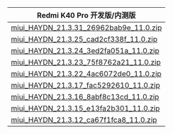| Redmi K40 Pro  开发版/内测版    |
| ---- |
| [miui_HAYDN_21.3.31_26962bab9e_11.0.zip](https://hugeota.d.miui.com/21.3.31/miui_HAYDN_21.3.31_26962bab9e_11.0.zip)    |
| [miui_HAYDN_21.3.25_cad2cf338f_11.0.zip](https://hugeota.d.miui.com/21.3.25/miui_HAYDN_21.3.25_cad2cf338f_11.0.zip)    |
| [miui_HAYDN_21.3.24_3ed2fa051a_11.0.zip](https://hugeota.d.miui.com/21.3.24/miui_HAYDN_21.3.24_3ed2fa051a_11.0.zip)    |
| [miui_HAYDN_21.3.23_75f8762a21_11.0.zip](https://hugeota.d.miui.com/21.3.23/miui_HAYDN_21.3.23_75f8762a21_11.0.zip)    |
| [miui_HAYDN_21.3.22_4ac6072de0_11.0.zip](https://hugeota.d.miui.com/21.3.22/miui_HAYDN_21.3.22_4ac6072de0_11.0.zip)    |
| [miui_HAYDN_21.3.17_fac5292610_11.0.zip](https://hugeota.d.miui.com/21.3.17/miui_HAYDN_21.3.17_fac5292610_11.0.zip)    |
| [miui_HAYDN_21.3.16_8abf8c13cd_11.0.zip](https://hugeota.d.miui.com/21.3.16/miui_HAYDN_21.3.16_8abf8c13cd_11.0.zip)    |
| [miui_HAYDN_21.3.15_e13fa2b301_11.0.zip](https://hugeota.d.miui.com/21.3.15/miui_HAYDN_21.3.15_e13fa2b301_11.0.zip)    |
| [miui_HAYDN_21.3.12_ca67f1fca8_11.0.zip](https://hugeota.d.miui.com/21.3.12/miui_HAYDN_21.3.12_ca67f1fca8_11.0.zip)    |
